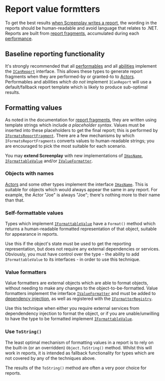 # Report value formtters

To get the best results [when Screenplay writes a report], the wording in the reports should be human-readable and avoid language that relates to .NET.
Reports are built from [report fragments], accumulated during each [performance].

[when Screenplay writes a report]: ../GettingReports.md
[report fragments]: xref:CSF.Screenplay.ReportFragment
[performance]: xref:CSF.Screenplay.IPerformance

## Baseline reporting functionality

It's strongly recommended that all [performables] and all [abilities] implement the [`ICanReport`] interface.
This allows these types to generate report fragments when they are performed-by or granted-to to [Actors].
Performables and abilities _which do not_ implement `ICanReport` will use a default/fallback report template which is likely to produce sub-optimal results.

[performables]: ../../glossary/Performable.md
[abilities]: ../../glossary/Ability.md
[`ICanReport`]: xref:CSF.Screenplay.ICanReport
[Actors]: xref:CSF.Screenplay.Actor

## Formatting values

As noted in the documentation for [report fragments], they are written using template strings which include _a placeholder syntax_.
Values must be inserted into these placeholders to get the final report; this is performed by [`IFormatsReportFragment`].
There are a few mechanisms by which `IFormatsReportFragments` converts values to human-readable strings; you are encouraged to pick the most suitable for each scenario.

You may **extend Screenplay** with new implementations of [`IHasName`], [`IFormattableValue`] and/or [`IValueFormatter`].

[`IFormatsReportFragment`]: xref:CSF.Screenplay.IFormatsReportFragment

### Objects with names

[Actors] and some other types implement the interface [`IHasName`].
This is suitable for objects which would always appear the same in any report.
For example, the Actor "Joe" is always "Joe"; there's nothing more to their name than that.

[`IHasName`]: xref:CSF.Screenplay.IHasName

### Self-formattable values

Types which implement [`IFormattableValue`] have a `Format()` method which returns a human-readable formatted representation of that object, suitable for appearance in reports.

Use this if the object's state must be used to get the reporting representation, but does not require any external dependencies or services.
Obviously, you must have control over the type - the ability to add `IFormattableValue` to its interfaces - in order to use this technique.

[`IFormattableValue`]: xref:CSF.Screenplay.Reporting.IFormattableValue

### Value formatters

Value formatters are external objects which are able to format objects, without needing to make any changes to the object-to-be-formatted.
Value formatters implement the interface [`IValueFormatter`] and must be added to [dependency injection], as well as registered with the [`IFormatterRegistry`].

Use this technique when either you require external services from dependendency injection to format the object, or if you are unable/unwilling to have the type to be formatted implement [`IFormattableValue`].

[`IValueFormatter`]: xref:CSF.Screenplay.Reporting.IValueFormatter
[dependency injection]: ../dependencyInjection/index.md
[`IFormatterRegistry`]: xref:CSF.Screenplay.Reporting.IFormatterRegistry

### Use `ToString()`

The least optimal mechanism of formatting values in a report is to rely on the built-in (or an overridden) `Object.ToString()` method.
Whilst this will work in reports, it is intended as fallback functionality for types which are not covered by any of the techniques above.

The results of the `ToString()` method are often a very poor choice for reports.
